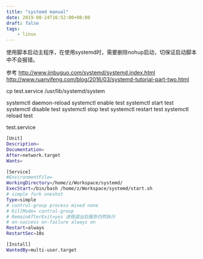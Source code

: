 ```yaml
---
title: "systemd manual"
date: 2019-08-24T16:52:00+08:00
draft: false
tags: 
    - linux
---
```

使用脚本启动主程序，在使用systemd时，需要删除nohup启动，切保证启动脚本中不会报错。


参考
    http://www.jinbuguo.com/systemd/systemd.index.html
    http://www.ruanyifeng.com/blog/2016/03/systemd-tutorial-part-two.html

cp test.service /usr/lib/systemd/system

systemctl daemon-reload
systemctl enable test
systemctl start test
systemctl disable test
systemctl stop test
systemctl restart test
systemctl reload test

test.service
```bash
[Unit]
Description=
Documentation=
After=network.target
Wants=

[Service]
#EnvironmentFile=
WorkingDirectory=/home/z/Workspace/systemd/
ExecStart=/bin/bash /home/z/Workspace/systemd/start.sh
# simple fork oneshot 
Type=simple
# control-group process mixed none
# KillMode= control-group 
# RemainAfterExit=yes 进程退出后服务仍然执行
# on-success on-failure always on
Restart=always
RestartSec=10s

[Install]
WantedBy=multi-user.target
```